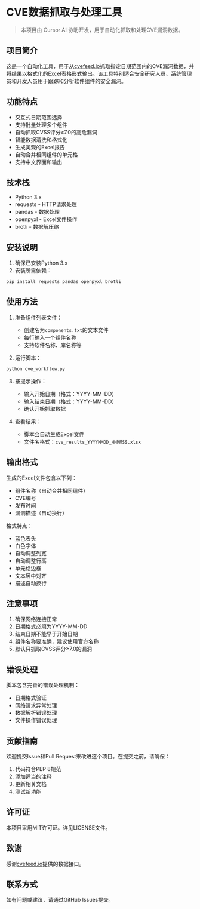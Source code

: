 # CVE数据抓取与处理工具

> 本项目由 Cursor AI 协助开发，用于自动化抓取和处理CVE漏洞数据。

## 项目简介

这是一个自动化工具，用于从[cvefeed.io](https://cvefeed.io)抓取指定日期范围内的CVE漏洞数据，并将结果以格式化的Excel表格形式输出。该工具特别适合安全研究人员、系统管理员和开发人员用于跟踪和分析软件组件的安全漏洞。

## 功能特点

- 交互式日期范围选择
- 支持批量处理多个组件
- 自动抓取CVSS评分≥7.0的高危漏洞
- 智能数据清洗和格式化
- 生成美观的Excel报告
- 自动合并相同组件的单元格
- 支持中文界面和输出

## 技术栈

- Python 3.x
- requests - HTTP请求处理
- pandas - 数据处理
- openpyxl - Excel文件操作
- brotli - 数据解压缩

## 安装说明

1. 确保已安装Python 3.x
2. 安装所需依赖：
```bash
pip install requests pandas openpyxl brotli
```

## 使用方法

1. 准备组件列表文件：
   - 创建名为`components.txt`的文本文件
   - 每行输入一个组件名称
   - 支持软件名称、库名称等

2. 运行脚本：
```bash
python cve_workflow.py
```

3. 按提示操作：
   - 输入开始日期（格式：YYYY-MM-DD）
   - 输入结束日期（格式：YYYY-MM-DD）
   - 确认开始抓取数据

4. 查看结果：
   - 脚本会自动生成Excel文件
   - 文件名格式：`cve_results_YYYYMMDD_HHMMSS.xlsx`

## 输出格式

生成的Excel文件包含以下列：
- 组件名称（自动合并相同组件）
- CVE编号
- 发布时间
- 漏洞描述（自动换行）

格式特点：
- 蓝色表头
- 白色字体
- 自动调整列宽
- 自动调整行高
- 单元格边框
- 文本居中对齐
- 描述自动换行

## 注意事项

1. 确保网络连接正常
2. 日期格式必须为YYYY-MM-DD
3. 结束日期不能早于开始日期
4. 组件名称要准确，建议使用官方名称
5. 默认只抓取CVSS评分≥7.0的漏洞

## 错误处理

脚本包含完善的错误处理机制：
- 日期格式验证
- 网络请求异常处理
- 数据解析错误处理
- 文件操作错误处理

## 贡献指南

欢迎提交Issue和Pull Request来改进这个项目。在提交之前，请确保：
1. 代码符合PEP 8规范
2. 添加适当的注释
3. 更新相关文档
4. 测试新功能

## 许可证

本项目采用MIT许可证。详见LICENSE文件。

## 致谢

感谢[cvefeed.io](https://cvefeed.io)提供的数据接口。

## 联系方式

如有问题或建议，请通过GitHub Issues提交。 